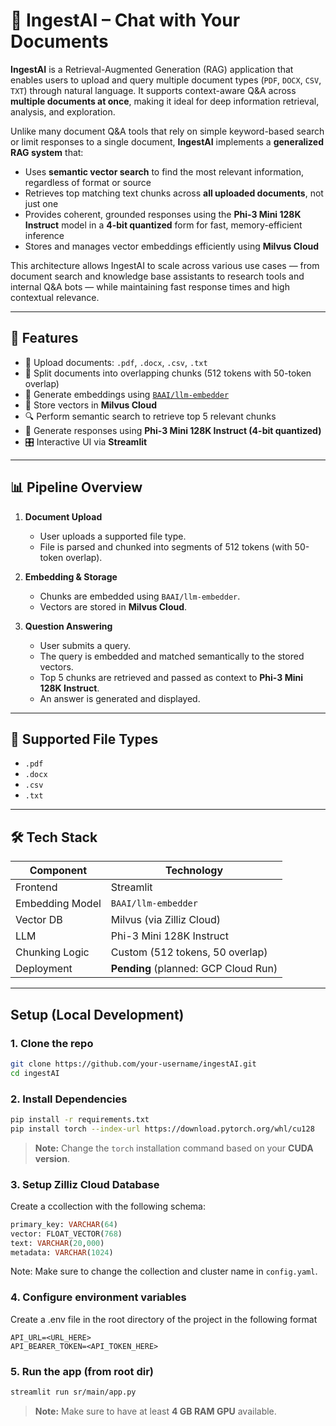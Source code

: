 # 🤖 IngestAI – Chat with Your Documents

**IngestAI** is a Retrieval-Augmented Generation (RAG) application that enables users to upload and query multiple document types (`PDF`, `DOCX`, `CSV`, `TXT`) through natural language. It supports context-aware Q&A across **multiple documents at once**, making it ideal for deep information retrieval, analysis, and exploration.

Unlike many document Q&A tools that rely on simple keyword-based search or limit responses to a single document, **IngestAI** implements a **generalized RAG system** that:

- Uses **semantic vector search** to find the most relevant information, regardless of format or source
- Retrieves top matching text chunks across **all uploaded documents**, not just one
- Provides coherent, grounded responses using the **Phi-3 Mini 128K Instruct** model in a **4-bit quantized** form for fast, memory-efficient inference
- Stores and manages vector embeddings efficiently using **Milvus Cloud**

This architecture allows IngestAI to scale across various use cases — from document search and knowledge base assistants to research tools and internal Q&A bots — while maintaining fast response times and high contextual relevance.

---

## 🧠 Features

- 📄 Upload documents: `.pdf`, `.docx`, `.csv`, `.txt`
- 🔗 Split documents into overlapping chunks (512 tokens with 50-token overlap)
- 🧬 Generate embeddings using [`BAAI/llm-embedder`](https://huggingface.co/BAAI/llm-embedder)
- 💾 Store vectors in **Milvus Cloud**
- 🔍 Perform semantic search to retrieve top 5 relevant chunks
- 🤖 Generate responses using **Phi-3 Mini 128K Instruct (4-bit quantized)**
- 🎛️ Interactive UI via **Streamlit**

---

## 📊 Pipeline Overview

1. **Document Upload**
   - User uploads a supported file type.
   - File is parsed and chunked into segments of 512 tokens (with 50-token overlap).

2. **Embedding & Storage**
   - Chunks are embedded using `BAAI/llm-embedder`.
   - Vectors are stored in **Milvus Cloud**.

3. **Question Answering**
   - User submits a query.
   - The query is embedded and matched semantically to the stored vectors.
   - Top 5 chunks are retrieved and passed as context to **Phi-3 Mini 128K Instruct**.
   - An answer is generated and displayed.

---

## 📁 Supported File Types

- `.pdf`
- `.docx`
- `.csv`
- `.txt`

---

## 🛠️ Tech Stack

| Component        | Technology                      |
|------------------|----------------------------------|
| Frontend         | Streamlit                        |
| Embedding Model  | `BAAI/llm-embedder`              |
| Vector DB        | Milvus (via Zilliz Cloud)        |
| LLM              | Phi-3 Mini 128K Instruct         |
| Chunking Logic   | Custom (512 tokens, 50 overlap)  |
| Deployment       | **Pending** (planned: GCP Cloud Run) |

---

## Setup (Local Development)

### 1. Clone the repo

```bash
git clone https://github.com/your-username/ingestAI.git
cd ingestAI
```

### 2. Install Dependencies

```bash
pip install -r requirements.txt
pip install torch --index-url https://download.pytorch.org/whl/cu128
```
> **Note:** Change the `torch` installation command based on your **CUDA version**.

### 3. Setup Zilliz Cloud Database
Create a ccollection with the following schema:
```sql
primary_key: VARCHAR(64)
vector: FLOAT_VECTOR(768)
text: VARCHAR(20,000)
metadata: VARCHAR(1024)
```
Note: Make sure to change the collection and cluster name in `config.yaml`.

### 4. Configure environment variables

Create a .env file in the root directory of the project in the following format
```env
API_URL=<URL_HERE>
API_BEARER_TOKEN=<API_TOKEN_HERE>
```

### 5. Run the app (from root dir)
```bash
streamlit run sr/main/app.py
```

> **Note:** Make sure to have at least **4 GB RAM GPU** available.
